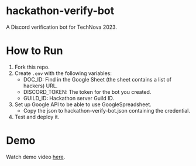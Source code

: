 # hackathon-verify-bot
A Discord verification bot for TechNova 2023.

# How to Run
1. Fork this repo.
2. Create `.env` with the following variables:
   - DOC_ID: Find in the Google Sheet (the sheet contains a list of hackers) URL.
   - DISCORD_TOKEN: The token for the bot you created.
   - GUILD_ID: Hackathon server Guild ID.
3. Set up Google API to be able to use GoogleSpreadsheet.
   - Copy the json to hackathon-verify-bot.json containing the credential.
4. Test and deploy it.
   
# Demo
Watch demo video [here](https://drive.google.com/file/d/16ZZPZ4XrFDc09g9lkqj5JoL_76cPrtn0/view?usp=sharing).
